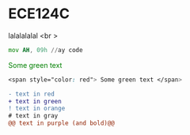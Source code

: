 # ECE124C
lalalalalal <br \>

```asm
mov AH, 09h //ay code
```


<span style="color: green"> Some green text </span>
```css
<span style="color: red"> Some green text </span>
```
```diff
- text in red
+ text in green
! text in orange
# text in gray
@@ text in purple (and bold)@@
```

